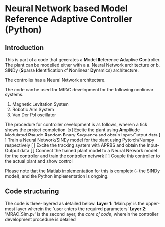 # Neural Network based Model Reference Adaptive Controller (Python)

## Introduction
This is part of a code that generates a **M**odel **R**eference **A**daptive **C**ontroller. The plant can be modelled either with a 
a. Neural Network architecture or
b. SINDy (**S**parse **I**dentification of **N**onlinear **Dy**namics) architecture.

The controller has a Neural Network architecture.

The code can be used for MRAC development for the following nonlinear systems.
1. Magnetic Levitation System
2. Robotic Arm System
3. Van Der Pol oscillator

The procedure for controller development is as follows, wherein a tick shows the project completion.
[x] Excite the plant using **A**mplitude Modulated **P**seudo **R**andom **B**inary **S**equence and obtain Input-Output data 
[ ] Train a Neural Network/SINDy model for the plant using Pytorch/Numpy respectively
[ ] Excite the tracking system with APRBS and obtain the Input-Output data
[ ] Connect the trained plant model to a Neural Network model for the controller and train the controller network
[ ] Couple this controller to the actual plant and show control

Please note that the [Matlab implementation](https://github.com/JohnDoe2576/VanDerPol) for this is complete (- the SINDy model), and the Python implementation is ongoing.

## Code structuring
The code is three-layered as detailed below.
**Layer 1**: 'Main.py' is the upper-most layer wherein the 'user enters the required parameters'
**Layer 2**: 'MRAC_Sim.py' is the second layer, the _core of code_, wherein the controller development procedure is detailed
